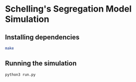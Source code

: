 # Schelling's Segregation Model Simulation

## Installing dependencies
```bash
make
```

## Running the simulation
```bash
python3 run.py
```
